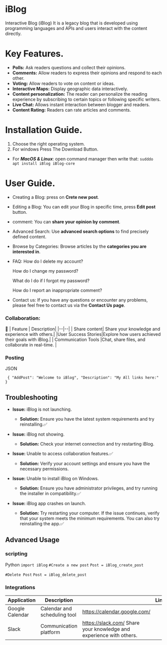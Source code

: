 # iBlog
Interactive Blog (iBlog) It is a legacy blog that is developed using programming languages ​​and APIs and users interact with the content directly.

# Key Features.
- **Polls:** Ask readers questions and collect their opinions.
- **Comments:** Allow readers to express their opinions and respond to each other.
- **Voting:** Allow readers to vote on content or ideas.
- **Interactive Maps:** Display geographic data interactively.
- **Content personalization:** The reader can personalize the reading experience by subscribing to certain topics or following specific writers.
- **Live Chat:** Allows instant interaction between blogger and readers.
- **Content Rating:** Readers can rate articles and comments.

# Installation Guide.
1. Choose the right operating system.
2. For windows Press The  Download  Button.
- For **_MacOS & Linux_**: open command manager then write that: `sudddo apt install iBlog iBlog-core`

# User Guide.

- Creating a Blog: press on **Crete new post**.
- Editing a Blog: You can edit your Blog in specific time, press **Edit post** button.
- comment: You can **share your opinion  by comment**.
- Advanced Search: Use **advanced search options** to find precisely defined content.
- Browse by Categories: Browse articles by the **categories you are interested in**.
- FAQ: 
   How do I delete my account?

   How do I change my password?

   What do I do if I forgot my password?

   How do I report an inappropriate comment?
   
- Contact us: If you have any questions or encounter any problems, please feel free to contact us via the **Contact Us page**.

 ### Collaboration:
:calendar:
| Feature |  Description|
|--|--|
|  Share content|  Share your knowledge and experience with others.|
|User Success Stories|Explore how users achieved their goals with iBlog.|
| Communication Tools |Chat, share files, and collaborate in real-time.  |

### Posting

JSON

`
{
  "AddPost": "Welcome to iBlog",
  "Description": "My All links here:"
}`

## Troubleshooting
- **Issue:** iBlog is not launching.

  -   **Solution:** Ensure you have the latest system requirements and try reinstalling.:white_check_mark:
- **Issue:** iBlog not showing.

   -   **Solution:** Check your internet connection and try restarting iBlog. 
- **Issue:** Unable to access collaboration features.:white_check_mark:
  - **Solution:** Verify your account settings and ensure you have the necessary permissions.
 - **Issue:** Unable to install iBlog on Windows.
   - **Solution:** Ensure you have administrator privileges, and try running the installer in compatibility.:white_check_mark:
  - **Issue:** iBlog app crashes on launch.
    - **Solution:** Try restarting your computer. If the issue continues, verify that your system meets the minimum requirements. You can also try reinstalling the app.:white_check_mark:

 ##  Advanced Usage
### scripting 
Python
 `import iBlog`
 `#Create a new post`
 `Post = iBlog_create_post`

`#Delete Post`
`Post = iBlog_delete_post`

### Integrations


   |   Application|  Description  |  |Link |
|---|---|-|--|
|  Google Calendar | Calendar and scheduling tool  | https://calendar.google.com/  |
|  Slack |   Communication platform| https://slack.com/   Share your knowledge and experience with others.

<!--stackedit_data:
eyJoaXN0b3J5IjpbMzYwNDc1NjcwLC0yOTIyNDM0ODBdfQ==
-->